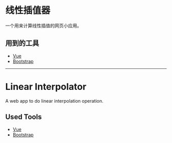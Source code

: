# 线性插值器

一个用来计算线性插值的网页小应用。

## 用到的工具

- [Vue](https://v3.cn.vuejs.org/)
- [Bootstrap](https://getbootstrap.com/)

--------------------------------

# Linear Interpolator

A web app to do linear interpolation operation.

## Used Tools

- [Vue](https://v3.cn.vuejs.org/)
- [Bootstrap](https://getbootstrap.com/)